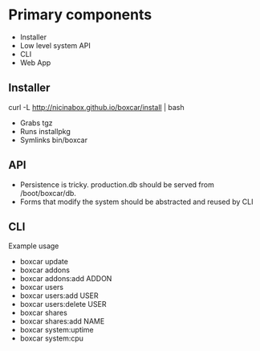 # Primary components

* Installer
* Low level system API
* CLI
* Web App

## Installer

curl -L http://nicinabox.github.io/boxcar/install | bash

* Grabs tgz
* Runs installpkg
* Symlinks bin/boxcar

## API

* Persistence is tricky. production.db should be served from /boot/boxcar/db.
* Forms that modify the system should be abstracted and reused by CLI

## CLI

Example usage

* boxcar update
* boxcar addons
* boxcar addons:add ADDON
* boxcar users
* boxcar users:add USER
* boxcar users:delete USER
* boxcar shares
* boxcar shares:add NAME
* boxcar system:uptime
* boxcar system:cpu
